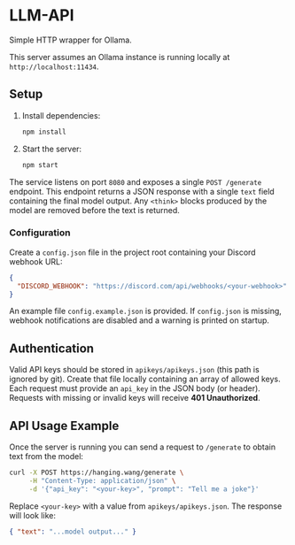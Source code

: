 # LLM-API

Simple HTTP wrapper for Ollama.

This server assumes an Ollama instance is running locally at
`http://localhost:11434`.

## Setup

1. Install dependencies:
   ```bash
   npm install
   ```
2. Start the server:
   ```bash
   npm start
   ```

The service listens on port `8080` and exposes a single `POST /generate` endpoint.
This endpoint returns a JSON response with a single `text` field containing the
final model output. Any `<think>` blocks produced by the model are removed
before the text is returned.

### Configuration

Create a `config.json` file in the project root containing your Discord
webhook URL:

```json
{
  "DISCORD_WEBHOOK": "https://discord.com/api/webhooks/<your-webhook>"
}
```

An example file `config.example.json` is provided. If `config.json` is missing,
webhook notifications are disabled and a warning is printed on startup.

## Authentication

Valid API keys should be stored in `apikeys/apikeys.json` (this path is ignored
by git). Create that file locally containing an array of allowed keys. Each
request must provide an `api_key` in the JSON body (or header). Requests with
missing or invalid keys will receive **401 Unauthorized**.

## API Usage Example

Once the server is running you can send a request to `/generate` to obtain text from the model:

```bash
curl -X POST https://hanging.wang/generate \
     -H "Content-Type: application/json" \
     -d '{"api_key": "<your-key>", "prompt": "Tell me a joke"}'
```

Replace `<your-key>` with a value from `apikeys/apikeys.json`. The response will look like:

```json
{ "text": "...model output..." }
```

